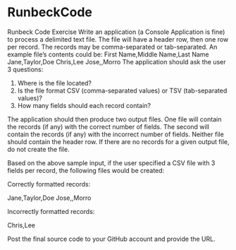 # RunbeckCode

Runbeck Code Exercise
Write an application (a Console Application is fine) to process a delimited text file. The file will have a header row, then one row per record. The records may be comma-separated or tab-separated. An example file’s contents could be:
  First Name,Middle Name,Last Name
  Jane,Taylor,Doe
  Chris,Lee
  Jose,,Morro
The application should ask the user 3 questions:
1.	Where is the file located?
2.	Is the file format CSV (comma-separated values) or TSV (tab-separated values)?
3.	How many fields should each record contain?

The application should then produce two output files. One file will contain the records (if any) with the correct number of fields. The second will contain the records (if any) with the incorrect number of fields. Neither file should contain the header row. If there are no records for a given output file, do not create the file.

Based on the above sample input, if the user specified a CSV file with 3 fields per record, the following files would be created:

Correctly formatted records:

  Jane,Taylor,Doe
  Jose,,Morro
  
Incorrectly formatted records:

  Chris,Lee
  
Post the final source code to your GitHub account and provide the URL.
